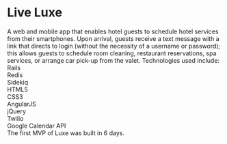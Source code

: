 <h1>Live Luxe</h1>
A web and mobile app that enables hotel guests to schedule hotel services from their smartphones. Upon arrival,  guests receive a text message with a link that directs to login (without the necessity of a username or password); this allows guests to schedule room cleaning,  restaurant reservations, spa services, or arrange car pick-up from the valet. 
Technologies used include:
<br>
Rails
<br>
Redis
<br>
Sidekiq
<br>
HTML5
<br>
CSS3
<br>
AngularJS
<br>
jQuery
<br>
Twilio 
<br>
Google Calendar API
<br>
The  first MVP of Luxe was built in 6 days. 
